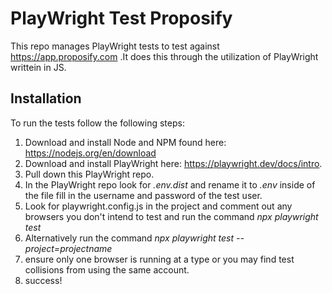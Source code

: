 # PlayWright Test Proposify
This repo manages PlayWright tests to test against https://app.proposify.com .It does this through the utilization of PlayWright writtein in JS. 

## Installation

To run the tests follow the following steps:
1) Download and install Node and NPM found here: https://nodejs.org/en/download
2) Download and install PlayWright here: https://playwright.dev/docs/intro.
3) Pull down this PlayWright repo.
4) In the PlayWright repo look for *.env.dist* and rename it to *.env* inside of the file fill in the username and password of the test user.
5) Look for playwright.config.js in the project and comment out any browsers you don't intend to test and run the command *npx playwright test*
6) Alternatively run the command *npx playwright test --project=projectname*
7) ensure only one browser is running at a type or you may find test collisions from using the same account.
8) success!
